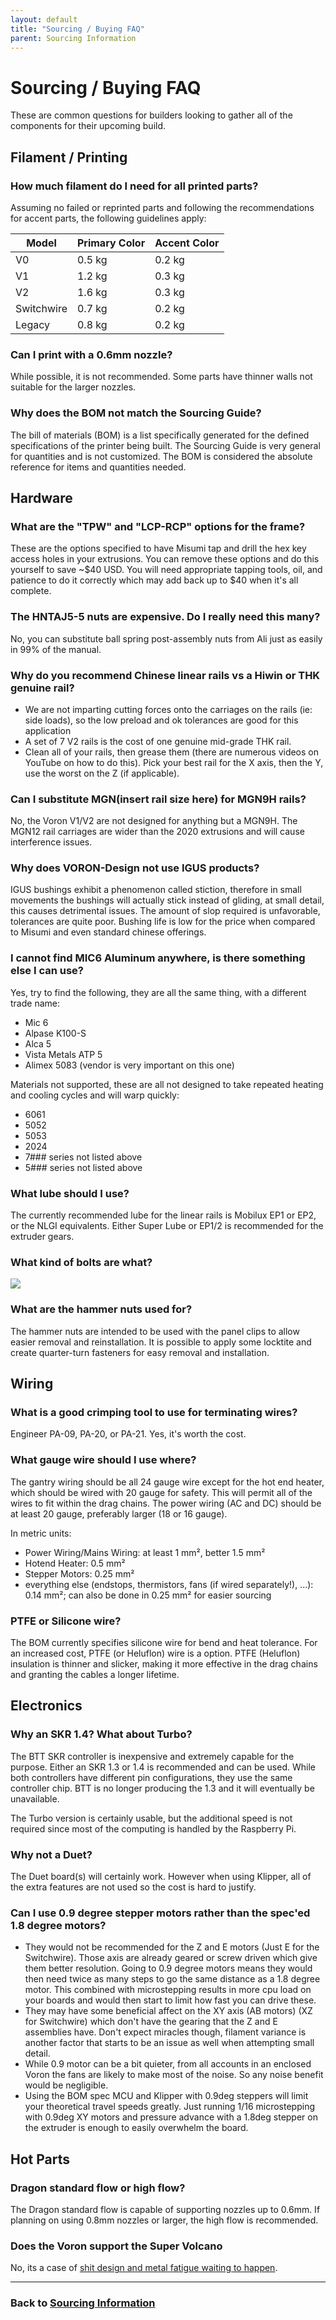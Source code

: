```yaml
---
layout: default
title: "Sourcing / Buying FAQ"
parent: Sourcing Information
---
```


# Sourcing / Buying FAQ

These are common questions for builders looking to gather all of the components for their upcoming build.

## Filament / Printing

### How much filament do I need for all printed parts?

Assuming no failed or reprinted parts and following the recommendations for accent parts, the following guidelines apply:

| Model | Primary Color | Accent Color |
|---|---|---|
| V0 | 0.5 kg | 0.2 kg |
| V1 | 1.2 kg | 0.3 kg |
| V2 | 1.6 kg | 0.3 kg |
| Switchwire | 0.7 kg | 0.2 kg |
| Legacy | 0.8 kg | 0.2 kg |

### Can I print with a 0.6mm nozzle?

While possible, it is not recommended. Some parts have thinner walls not suitable for the larger nozzles.

### Why does the BOM not match the Sourcing Guide?

The bill of materials (BOM) is a list specifically generated for the defined specifications of the printer being built.  The Sourcing Guide is very general for quantities and is not customized.  The BOM is considered the absolute reference for items and quantities needed.

## Hardware

### What are the "TPW" and "LCP-RCP" options for the frame?

These are the options specified to have Misumi tap and drill the hex key access holes in your extrusions. You can remove these options and do this yourself to save ~$40 USD. You will need appropriate tapping tools, oil, and patience to do it correctly which may add back up to $40 when it's all complete.

### The HNTAJ5-5 nuts are expensive. Do I really need this many?

No, you can substitute ball spring post-assembly nuts from Ali just as easily in 99% of the manual.

### Why do you recommend Chinese linear rails vs a Hiwin or THK genuine rail?

- We are not imparting cutting forces onto the carriages on the rails (ie: side loads), so the low preload and ok tolerances are good for this application
- A set of 7 V2 rails is the cost of one genuine mid-grade THK rail.
- Clean all of your rails, then grease them (there are numerous videos on YouTube on how to do this). Pick your best rail for the X axis, then the Y, use the worst on the Z (if applicable).

### Can I substitute MGN(insert rail size here) for MGN9H rails?

No, the Voron V1/V2 are not designed for anything but a MGN9H.  The MGN12 rail carriages are wider than the 2020 extrusions and will cause interference issues.

### Why does VORON-Design not use IGUS products?

IGUS bushings exhibit a phenomenon called stiction, therefore in small movements the bushings will actually stick instead of gliding, at small detail, this causes detrimental issues. The amount of slop required is unfavorable, tolerances are quite poor. Bushing life is low for the price when compared to Misumi and even standard chinese offerings.

### I cannot find MIC6 Aluminum anywhere, is there something else I can use?

Yes, try to find the following, they are all the same thing, with a different trade name:

- Mic 6
- Alpase K100-S
- Alca 5
- Vista Metals ATP 5
- Alimex 5083 (vendor is very important on this one)

Materials not supported, these are all not designed to take repeated heating and cooling cycles and will warp quickly:

- 6061
- 5052
- 5053
- 2024
- 7### series not listed above
- 5### series not listed above

### What lube should I use?

The currently recommended lube for the linear rails is Mobilux EP1 or EP2, or the NLGI equivalents. Either Super Lube or EP1/2 is recommended for the extruder gears.

### What kind of bolts are what?

![](./images/socket-screws-wirral.jpg)

### What are the hammer nuts used for?

The hammer nuts are intended to be used with the panel clips to allow easier removal and reinstallation. It is possible to apply some locktite and create quarter-turn fasteners for easy removal and installation.

## Wiring

### What is a good crimping tool to use for terminating wires?

Engineer PA-09, PA-20, or PA-21. Yes, it's worth the cost.

### What gauge wire should I use where?

The gantry wiring should be all 24 gauge wire except for the hot end heater, which should be wired with 20 gauge for safety.  This will permit all of the wires to fit within the drag chains.  The power wiring (AC and DC) should be at least 20 gauge, preferably larger (18 or 16 gauge).

In metric units:
- Power Wiring/Mains Wiring: at least 1 mm², better 1.5 mm²
- Hotend Heater: 0.5 mm²
- Stepper Motors: 0.25 mm²
- everything else (endstops, thermistors, fans (if wired separately!), ...): 0.14 mm²; can also be done in 0.25 mm² for easier sourcing

### PTFE or Silicone wire?

The BOM currently specifies silicone wire for bend and heat tolerance.  For an increased cost, PTFE (or Heluflon) wire is a option.  PTFE (Heluflon) insulation is thinner and slicker, making it more effective in the drag chains and granting the cables a longer lifetime.

## Electronics

### Why an SKR 1.4? What about Turbo?

The BTT SKR controller is inexpensive and extremely capable for the purpose. Either an SKR 1.3 or 1.4 is recommended and can be used. While both controllers have different pin configurations, they use the same controller chip. BTT is no longer producing the 1.3 and it will eventually be unavailable.

The Turbo version is certainly usable, but the additional speed is not required since most of the computing is handled by the Raspberry Pi.

### Why not a Duet?

The Duet board(s) will certainly work.  However when using Klipper, all of the extra features are not used so the cost is hard to justify.

### Can I use 0.9 degree stepper motors rather than the spec'ed 1.8 degree motors?

- They would not be recommended for the Z and E motors (Just E for the Switchwire). Those axis are already geared or screw driven which give them better resolution. Going to 0.9 degree motors means they would then need twice as many steps to go the same distance as a 1.8 degree motor. This combined with microstepping results in more cpu load on your boards and would then start to limit how fast you can drive these.
- They may have some beneficial affect on the XY axis (AB motors) (XZ for Switchwire) which don't have the gearing that the Z and E assemblies have. Don't expect miracles though, filament variance is another factor that starts to be an issue as well when attempting small detail.
- While 0.9 motor can be a bit quieter, from all accounts in an enclosed Voron the fans are likely to make most of the noise. So any noise benefit would be negligible.
- Using the BOM spec MCU and Klipper with 0.9deg steppers will limit your theoretical travel speeds greatly.  Just running 1/16 microstepping with 0.9deg XY motors and pressure advance with a 1.8deg stepper on the extruder is enough to easily overwhelm the board.

## Hot Parts

### Dragon standard flow or high flow?

The Dragon standard flow is capable of supporting nozzles up to 0.6mm. If planning on using 0.8mm nozzles or larger, the high flow is recommended.

### Does the Voron support the Super Volcano

No, its a case of [shit design and metal fatigue waiting to happen](https://www.reddit.com/r/3Dprinting/comments/blqw6s/i_believe_there_was_some_initial_concern_about/).

---

### Back to [Sourcing Information](./sourcing.md)
